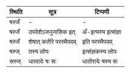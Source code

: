 | स्थिति | सूत्र | टिप्पणी |
| ----- | ------- | ------ |
| षस्जँ | - | - |
| षस्जँ | उपदेशेऽजनुनासिक इत् | अँ-इत्यस्य इत्संज्ञा |
| षस्जँ | शेषात् कर्तरि परस्मैपदम् | इति परस्मैपदम् |
| षस्ज् | तस्य लोपः | इत्संज्ञकस्य लोपः |
| सस्ज् | धात्वादेः षः सः | धातोरादेः षस्य सः |
